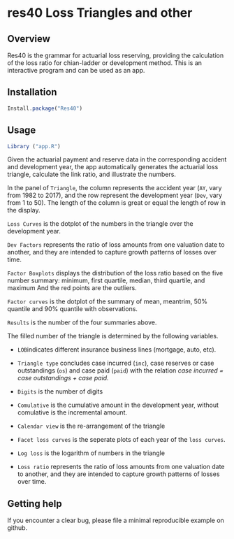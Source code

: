 # res40 Loss Triangles and other

## Overview

Res40 is the grammar for actuarial loss reserving, providing the calculation of the loss ratio for chian-ladder or development method. This is an interactive program and can be used as an app. 

## Installation 
```javascript
Install.package("Res40")  
```
## Usage 
```javascript
Library ("app.R")
```

Given the actuarial payment and reserve data in the corresponding accident and development year, the app automatically generates the actuarial loss triangle, calculate the link ratio, and illustrate the numbers.

In the panel of `Triangle`, the column represents the accident year (`AY`, vary from 1982 to 2017), and the row represent the development year (`Dev`, vary from 1 to 50). The length of the column is great or equal the length of row in the display. 

`Loss Curves` is the dotplot of the numbers  in the triangle over the development year.

`Dev Factors` represents the ratio of loss amounts from one valuation date to another, and they are intended to capture growth patterns of losses over time. 

`Factor Boxplots` displays the distribution of the loss ratio based on the five number summary: minimum, first quartile, median, third quartile, and maximum
And the red points are the outliers. 

`Factor curves` is the dotplot of the summary of mean, meantrim, 50% quantile and 90% quantile with observations.

`Results` is the number of the four summaries above.

The filled number of the triangle is determined by the following variables.  

- `LOB`indicates different insurance business lines (mortgage, auto, etc).   

- `Triangle type` concludes case incurred (`inc`), case reserves or case outstandings (`os`) and case paid (`paid`) with the relation *case incurred = case outstandings + case paid.*

- `Digits` is the number of digits

- `Comulative` is the cumulative amount in the development year, without comulative is the incremental amount.

- `Calendar view` is the re-arrangement of the triangle  

- `Facet loss curves` is the seperate plots of each year of the `loss curves`.

- `Log loss` is the logarithm of numbers in the triangle

- `Loss ratio` represents the ratio of loss amounts from one valuation date to another, and they are intended to capture growth patterns of losses over time. 

## Getting help 

If you encounter a clear bug, please file a minimal reproducible example on github.


